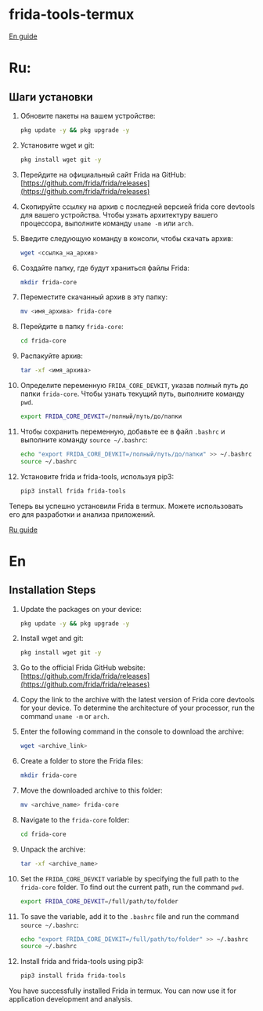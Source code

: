 # frida-tools-termux
<a href="#en">En guide</a>
<a id="ru"></a>
# Ru:
## Шаги установки

1. Обновите пакеты на вашем устройстве:

    ```bash
    pkg update -y && pkg upgrade -y
    ```

2. Установите wget и git:

    ```bash
    pkg install wget git -y
    ```

3. Перейдите на официальный сайт Frida на GitHub: [https://github.com/frida/frida/releases](https://github.com/frida/frida/releases)

4. Скопируйте ссылку на архив с последней версией frida core devtools для вашего устройства. Чтобы узнать архитектуру вашего процессора, выполните команду `uname -m` или `arch`.

5. Введите следующую команду в консоли, чтобы скачать архив:

    ```bash
    wget <ссылка_на_архив>
    ```

6. Создайте папку, где будут храниться файлы Frida:

    ```bash
    mkdir frida-core
    ```

7. Переместите скачанный архив в эту папку:

    ```bash
    mv <имя_архива> frida-core
    ```

8. Перейдите в папку `frida-core`:

    ```bash
    cd frida-core
    ```

9. Распакуйте архив:

    ```bash
    tar -xf <имя_архива>
    ```

10. Определите переменную `FRIDA_CORE_DEVKIT`, указав полный путь до папки `frida-core`. Чтобы узнать текущий путь, выполните команду `pwd`.

    ```bash
    export FRIDA_CORE_DEVKIT=/полный/путь/до/папки
    ```

11. Чтобы сохранить переменную, добавьте ее в файл `.bashrc` и выполните команду `source ~/.bashrc`:

    ```bash
    echo "export FRIDA_CORE_DEVKIT=/полный/путь/до/папки" >> ~/.bashrc
    source ~/.bashrc
    ```

12. Установите frida и frida-tools, используя pip3:

    ```bash
    pip3 install frida frida-tools
    ```

Теперь вы успешно установили Frida в termux. Можете использовать его для разработки и анализа приложений.

<a id="ru"></a>
<a href="en">Ru guide</a>
# En
## Installation Steps

1. Update the packages on your device:

    ```bash
    pkg update -y && pkg upgrade -y
    ```

2. Install wget and git:

    ```bash
    pkg install wget git -y
    ```

3. Go to the official Frida GitHub website: [https://github.com/frida/frida/releases](https://github.com/frida/frida/releases)

4. Copy the link to the archive with the latest version of Frida core devtools for your device. To determine the architecture of your processor, run the command `uname -m` or `arch`.

5. Enter the following command in the console to download the archive:

    ```bash
    wget <archive_link>
    ```

6. Create a folder to store the Frida files:

    ```bash
    mkdir frida-core
    ```

7. Move the downloaded archive to this folder:

    ```bash
    mv <archive_name> frida-core
    ```

8. Navigate to the `frida-core` folder:

    ```bash
    cd frida-core
    ```

9. Unpack the archive:

    ```bash
    tar -xf <archive_name>
    ```

10. Set the `FRIDA_CORE_DEVKIT` variable by specifying the full path to the `frida-core` folder. To find out the current path, run the command `pwd`.

    ```bash
    export FRIDA_CORE_DEVKIT=/full/path/to/folder
    ```

11. To save the variable, add it to the `.bashrc` file and run the command `source ~/.bashrc`:

    ```bash
    echo "export FRIDA_CORE_DEVKIT=/full/path/to/folder" >> ~/.bashrc
    source ~/.bashrc
    ```

12. Install frida and frida-tools using pip3:

    ```bash
    pip3 install frida frida-tools
    ```

You have successfully installed Frida in termux. You can now use it for application development and analysis.
